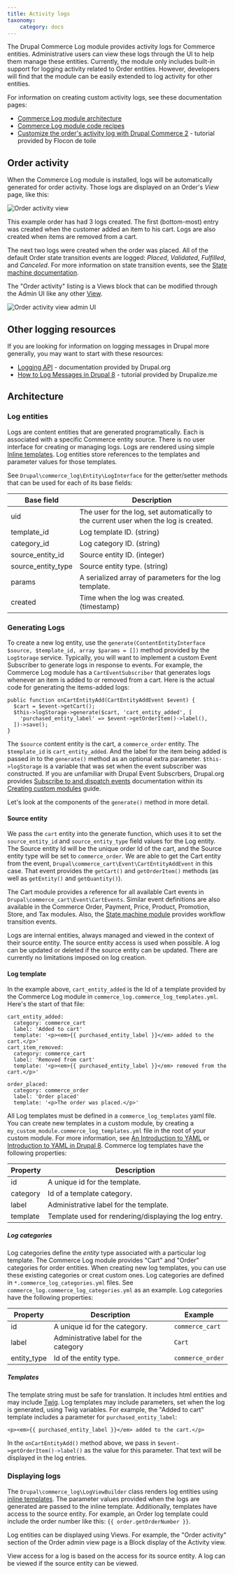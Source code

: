 ```yaml
---
title: Activity logs
taxonomy:
    category: docs
---
```


The Drupal Commerce Log module provides activity logs for Commerce entities. Administrative users can view these logs through the UI to help them manage these entities. Currently, the module only includes built-in support for logging activity related to Order entities. However, developers will find that the module can be easily extended to log activity for other entities. 

For information on creating custom activity logs, see these documentation pages:

* [Commerce Log module architecture](#architecture)
* [Commerce Log module code recipes](../code-recipes)
* [Customize the order's activity log with Drupal Commerce 2] - tutorial provided by Flocon de toile


## Order activity

When the Commerce Log module is installed, logs will be automatically generated for order activity. Those logs are displayed on an Order's *View* page, like this:

![Order activity view](../images/order-activity-1.png)

This example order has had 3 logs created. The first (bottom-most) entry was created when the customer added an item to his cart. Logs are also created when items are removed from a cart. 

The next two logs were created when the order was placed. All of the default Order state transition events are logged: *Placed*, *Validated*, *Fulfilled*, and *Canceled*. For more information on state transition events, see the [State machine documentation](../../core/core/#state-machine).

The "Order activity" listing is a Views block that can be modified through the Admin UI like any other [View].

![Order activity view admin UI](../images/order-activity-2.png)


## Other logging resources

If you are looking for information on logging messages in Drupal more generally, you may want to start with these resources:

* [Logging API] - documentation provided by Drupal.org
* [How to Log Messages in Drupal 8] - tutorial provided by Drupalize.me


## Architecture

### Log entities

Logs are content entities that are generated programatically. Each is associated with a specific Commerce entity source. There is no user interface for creating or managing logs. Logs are rendered using simple [Inline templates]. Log entities store references to the templates and parameter values for those templates.

See `Drupal\commerce_log\Entity\LogInterface` for the getter/setter methods that can be used for each of its base fields:

| Base field         | Description                                                                          |
|--------------------|--------------------------------------------------------------------------------------|
| uid                | The user for the log, set automatically to the current user when the log is created. |
| template_id        | Log template ID. (string)                                                            |
| category_id        | Log category ID. (string)                                                            |
| source_entity_id   | Source entity ID. (integer)                                                          |
| source_entity_type | Source entity type. (string)                                                         |
| params             | A serialized array of parameters for the log template.                               |
| created            | Time when the log was created. (timestamp)                                           |

### Generating Logs

To create a new log entity, use the `generate(ContentEntityInterface $source, $template_id, array $params = [])` method provided by the `LogStorage` service. Typically, you will want to implement a custom Event Subscriber to generate logs in response to events. For example, the Commerce Log module has a `CartEventSubscriber` that generates logs whenever an item is added to or removed from a cart. Here is the actual code for generating the items-added logs:

```
public function onCartEntityAdd(CartEntityAddEvent $event) {
  $cart = $event->getCart();
  $this->logStorage->generate($cart, 'cart_entity_added', [
    'purchased_entity_label' => $event->getOrderItem()->label(),
  ])->save();
}
```

The `$source` content entity is the cart, a `commerce_order` entity. The `$template_id` is `cart_entity_added`. And the label for the item being added is passed in to the `generate()` method as an optional extra parameter. `$this->logStorage` is a variable that was set when the event subscriber was constructed. If you are unfamiliar with Drupal Event Subscrbers, Drupal.org provides [Subscribe to and dispatch events] documentation within its [Creating custom modules] guide.

Let's look at the components of the `generate()` method in more detail.

#### Source entity

We pass the `cart` entity into the generate function, which uses it to set the `source_entity_id` and `source_entity_type` field values for the Log entity. The Source entity Id will be the unique order Id of the cart, and the Source entity type will be set to `commerce_order`. We are able to get the Cart entity from the event, `Drupal\commerce_cart\Event\CartEntityAddEvent` in this case. That event provides the `getCart()` and `getOrderItem()` methods (as well as `getEntity()` and `getQuantity()`).

The Cart module provides a reference for all available Cart events in `Drupal\commerce_cart\Event\CartEvents`. Similar event definitions are also available in the Commerce Order, Payment, Price, Product, Promotion, Store, and Tax modules. Also, the [State machine module](../../core/core/#state-machine) provides workflow transition events.

Logs are internal entities, always managed and viewed in the context of their source entity. The source entity access is used when possible. A log can be updated or deleted if the source entity can be updated. There are currently no limitations imposed on log creation.

#### Log template

In the example above, `cart_entity_added` is the Id of a template provided by the Commerce Log module in `commerce_log.commerce_log_templates.yml`. Here's the start of that file:

```
cart_entity_added:
  category: commerce_cart
  label: 'Added to cart'
  template: '<p><em>{{ purchased_entity_label }}</em> added to the cart.</p>'
cart_item_removed:
  category: commerce_cart
  label: 'Removed from cart'
  template: '<p><em>{{ purchased_entity_label }}</em> removed from the cart.</p>'

order_placed:
  category: commerce_order
  label: 'Order placed'
  template: '<p>The order was placed.</p>'
```

All Log templates must be defined in a `commerce_log_templates` yaml file. You can create new templates in a custom module, by creating a `my_custom_module.commerce_log_templates.yml` file in the root of your custom module. For more information, see [An Introduction to YAML] or [Introduction to YAML in Drupal 8]. Commerce log templates have the following properties:

| Property | Description                                           |
|----------|-------------------------------------------------------|
| id       | A unique id for the template.                         |
| category | Id of a template category.                            |
| label    | Administrative label for the template.                |
| template | Template used for rendering/displaying the log entry. |

##### Log categories

Log categories define the *entity* type associated with a particular log template. The Commerce Log module provides "Cart" and "Order" categories for order entities. When creating new log templates, you can use these existing categories or creat custom ones. Log categories are defined in `*.commerce_log_categories.yml` files. See `commerce_log.commerce_log_categories.yml` as an example. Log categories have the following properties:

| Property    | Description                           | Example          |
|-------------|---------------------------------------|------------------|
| id          | A unique id for the category.         | `commerce_cart`  |
| label       | Administrative label for the category | `Cart`           |
| entity_type | Id of the entity type.                | `commerce_order` |

##### Templates

The template string must be safe for translation. It includes html entities and may include [Twig]. Log templates may include parameters, set when the log is generated, using Twig variables. For example, the "Added to cart" template includes a parameter for `purchased_entity_label`:

`<p><em>{{ purchased_entity_label }}</em> added to the cart.</p>`

In the `onCartEntityAdd()` method above, we pass in `$event->getOrderItem()->label()` as the value for this parameter. That text will be displayed in the log entries.

### Displaying logs

The `Drupal\commerce_log\LogViewBuilder` class renders log entities using [inline templates]. The parameter values provided when the logs are generated are passed to the inline template. Additionally, templates have access to the source entity. For example, an Order log template could include the order number like this: `{{ order.getOrderNumber }}`.

Log entities can be displayed using Views. For example, the "Order activity" section of the Order admin view page is a Block display of the Activity view.

View access for a log is based on the access for its source entity. A log can be viewed if the source entity can be viewed.


[Inline templates]: https://api.drupal.org/api/drupal/core%21lib%21Drupal%21Core%21Render%21Element%21InlineTemplate.php/class/InlineTemplate/8.9.x
[Subscribe to and dispatch events]: https://www.drupal.org/docs/creating-custom-modules/subscribe-to-and-dispatch-events
[Creating custom modules]: https://www.drupal.org/docs/creating-custom-modules
[An Introduction to YAML]: https://drupalize.me/videos/introduction-yaml?p=3291
[Introduction to YAML in Drupal 8]: https://befused.com/drupal/yaml
[Twig]: https://www.drupal.org/docs/theming-drupal/twig-in-drupal
[inline templates]: https://api.drupal.org/api/drupal/core%21lib%21Drupal%21Core%21Render%21Element%21InlineTemplate.php/class/InlineTemplate/8.2.x
[Logging API]: https://www.drupal.org/docs/8/api/logging-api/overview
[How to Log Messages in Drupal 8]: https://drupalize.me/blog/201510/how-log-messages-drupal-8
[Customize the order's activity log with Drupal Commerce 2]: https://www.flocondetoile.fr/blog/customize-order-s-activity-log-drupal-commerce-2
[View]: https://www.drupal.org/docs/8/core/modules/views
